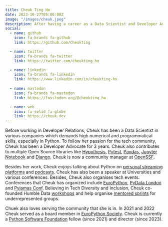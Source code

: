 ```yaml
---
title: Cheuk Ting Ho
date: 2023-10-27T05:00:00Z
image: "/images/cheuk.jpeg"
description: After having a career as a Data Scientist and Developer Advocate, Cheuk dedicated her work to the open-source community and working as a community manager at OpenSSF. She has co-founded Humble Data, a beginner Python workshop that has been happening around the world. She has served the EuroPython Society board for two years and is now a fellow and director of the Python Software Foundation.
social:
  - name: github
    icon: fa-brands fa-github
    link: https://github.com/Cheukting

  - name: twitter
    icon: fa-brands fa-twitter
    link: https://twitter.com/cheukting_ho

  - name: linkedin
    icon: fa-brands fa-linkedin
    link: https://www.linkedin.com/in/cheukting-ho
  
  - name: mastodon
    icon: fa-brands fa-mastodon
    link: https://fosstodon.org/@cheukting_ho

  - name: web
    icon: fa-solid fa-globe
    link: https://cheuk.dev
---
```


Before working in Developer Relations, Cheuk has been a Data Scientist in various companies which demands high numerical and programmatical skills, especially in Python. To follow her passion for the tech community, Cheuk has been a Developer Advocate for 3 years. Cheuk also contributes to multiple Open Source libraries like [Hypothesis](https://hypothesis.readthedocs.io/en/latest/), [Pytest](https://docs.pytest.org/en/7.3.x/), [Pandas](https://pandas.pydata.org/), [Jupyter Notebook](https://jupyter.org/) and [Django](https://www.djangoproject.com/). Cheuk is now a community manager at [OpenSSF](https://openssf.org/).

Besides her work, Cheuk enjoys talking about Python on [personal streaming platforms](https://twitch.tv/cheukting_ho) and [podcasts](https://open.spotify.com/show/62pAW7B3wQVe87sbt75nnh). Cheuk has also been a speaker at Universities and various conferences. Besides, Cheuk also organises tech events. Conferences that Cheuk has organized include [EuroPython](https://europython.eu/), [PyData London](https://pydata.org/london2023/) and [Pyjamas Conf](https://pyjamas.live/). Believing in Tech Diversity and Inclusion, Cheuk co-founded Humble Data [workshops](https://humbledata.org/) and help organise [mentored sprints](https://www.mentored-sprints.dev/) for underrepresented groups.

Chuek also loves serving the community that she is in. In 2021 and 2022 Cheuk served as a board member in [EuroPython Society](https://www.europython-society.org/). Cheuk is currently a [Python Software Foundation](https://www.python.org/psf/) fellow (since 2021) and director (since 2023).
